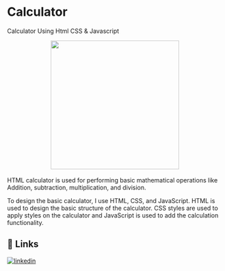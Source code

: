 # Calculator
Calculator Using Html CSS &amp; Javascript
<div align="center"> <img src="https://epicthings.xyz/new/dump-materials/Screenshot%202022-11-06%20at%202.17.15%20AM.png" width="300px"/> </div><br>
HTML calculator is used for performing basic mathematical operations like Addition, subtraction, multiplication, and division.

To design the basic calculator, I use HTML, CSS, and JavaScript. HTML is used to design the basic structure of the calculator. CSS styles are used to apply styles on the calculator and JavaScript is used to add the calculation functionality.

## 🔗 Links
[![linkedin](https://img.shields.io/badge/linkedin-0A66C2?style=for-the-badge&logo=linkedin&logoColor=white)](https://www.linkedin.com/in/debtechsolution/)


